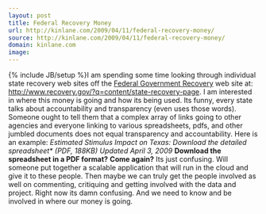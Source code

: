 ```yaml
---
layout: post
title: Federal Recovery Money
url: http://kinlane.com/2009/04/11/federal-recovery-money/
source: http://kinlane.com/2009/04/11/federal-recovery-money/
domain: kinlane.com
image: 
---
```

{% include JB/setup %}I am spending some time looking through individual state recovery web sites off the <a href="http://www.recovery.gov">Federal Government Recovery</a> web site at: <a href="http://www.recovery.gov/?q=content/state-recovery-page">http://www.recovery.gov/?q=content/state-recovery-page</a>. I am interested in where this money is going and how its being used. Its funny, every state talks about accountability and transparency (even uses those words). Someone ought to tell them that a complex array of links going to other agencies and everyone linking to various spreadsheets, pdfs, and other jumbled documents does not equal transparency and accountability. Here is an example: <em>Estimated Stimulus Impact on Texas: Download the detailed spreadsheet* (PDF, 188KB) Updated April 3, 2009</em> <strong>Download the spreadsheet in a PDF format?</strong> <strong>Come again?</strong> Its just confusing. Will someone put together a scalable application that will run in the cloud and give it to these people. Then maybe we can truly get the people involved as well on commenting, critiquing and getting involved with the data and project. Right now its damn confusing. And we need to know and be involved in where our money is going.